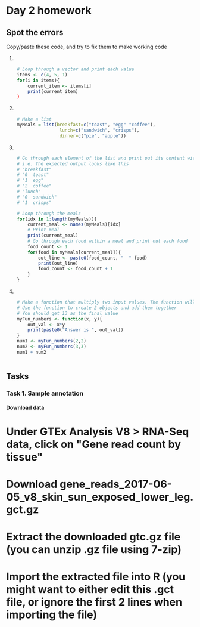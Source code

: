 # Day 2 homework
## Spot the errors
Copy/paste these code, and try to fix them to make working code

1. 
```r
    # Loop through a vector and print each value
    items <- c(4, 5, 1)
    for(i in items){
        current_item <- items[i]
        print(current_item)
    )

```
2. 
```r
    # Make a list
    myMeals = list(breakfast=c("toast", "egg" "coffee"), 
                    lunch=c("sandwich", "crisps"), 
                    dinner=c("pie", "apple"))
```
3. 
```r
    # Go through each element of the list and print out its content with the index number
    # i.e. The expected output looks like this
    # "breakfast"
    # "0  toast"
    # "1  egg"
    # "2  coffee"
    # "lunch"
    # "0  sandwich"
    # "1  crisps"

    # Loop through the meals
    for(idx in 1:length(myMeals)){
        current_meal <- names(myMeals)[idx]
        # Print meal 
        print(current_meal)
        # Go through each food within a meal and print out each food
        food_count <- 1
        for(food in myMeals[current_meal]){
            out_line <- paste0(food_count, "  " food)
            print(out_line)       
            food_count <- food_count + 1
        }
    }
```
4.
```r
    # Make a function that multiply two input values. The function will print out a message sayign what the answer is, as well as return the answer so you can save it as an object for further operations
    # Use the function to create 2 objects and add them together 
    # You should get 13 as the final value
    myFun_numbers <- function(x, y){
        out_val <- x*y
        print(paste0("Answer is ", out_val))
    }
    num1 <- myFun_numbers(2,2)
    num2 <- myFun_numbers(3,3)
    num1 + num2
    
```


## Tasks
### Task 1. Sample annotation
#### Download data
# Under GTEx Analysis V8 > RNA-Seq data, click on "Gene read count by tissue"
# Download gene_reads_2017-06-05_v8_skin_sun_exposed_lower_leg.gct.gz
# Extract the downloaded gtc.gz file (you can unzip .gz file using 7-zip)
# Import the extracted file into R (you might want to either edit this .gct file, or ignore the first 2 lines when importing the file)


